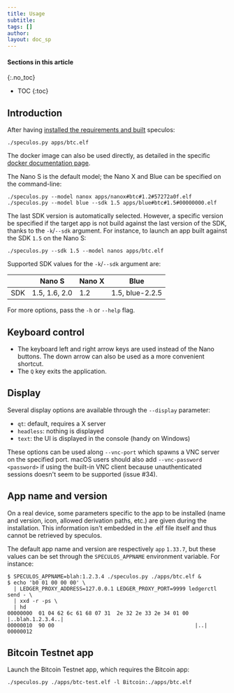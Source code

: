 ```yaml
---
title: Usage
subtitle:
tags: []
author:
layout: doc_sp
---
```


#### Sections in this article
{:.no_toc}
* TOC
{:toc}

## Introduction

After having [installed the requirements and built](../i_build.md) speculos:

```console
./speculos.py apps/btc.elf
```

The docker image can also be used directly, as detailed in the specific [docker documentation page](docker.md).

The Nano S is the default model; the Nano X and Blue can be specified on the command-line:

```console
./speculos.py --model nanox apps/nanox#btc#1.2#57272a0f.elf
./speculos.py --model blue --sdk 1.5 apps/blue#btc#1.5#00000000.elf
```

The last SDK version is automatically selected. However, a specific version be specified if the target app is not build against the last version of the SDK, thanks to the `-k`/`--sdk` argument. For instance, to launch an app built against the SDK `1.5` on the Nano S:

```console
./speculos.py --sdk 1.5 --model nanos apps/btc.elf
```

Supported SDK values for the `-k`/`--sdk` argument are:

|     | Nano S        | Nano X  | Blue            |
|-----|---------------|---------|-----------------|
| SDK | 1.5, 1.6, 2.0 | 1.2     | 1.5, blue-2.2.5 |

For more options, pass the `-h` or `--help` flag.

## Keyboard control

- The keyboard left and right arrow keys are used instead of the Nano buttons.
  The down arrow can also be used as a more convenient shortcut.
- The `Q` key exits the application.

## Display

Several display options are available through the `--display` parameter:

- `qt`: default, requires a X server
- `headless`: nothing is displayed
- `text`: the UI is displayed in the console (handy on Windows)

These options can be used along `--vnc-port` which spawns a VNC server on the specified port. macOS users should also add `--vnc-password <password>` if using the built-in VNC client because unauthenticated sessions doesn't seem to be supported (issue #34).

## App name and version

On a real device, some parameters specific to the app to be installed (name and version, icon, allowed derivation paths, etc.) are given during the installation. This information isn't embedded in the .elf file itself and thus cannot be retrieved by speculos.

The default app name and version are respectively `app` `1.33.7`, but these values can be set through the `SPECULOS_APPNAME` environment variable. For instance:

```
$ SPECULOS_APPNAME=blah:1.2.3.4 ./speculos.py ./apps/btc.elf &
$ echo 'b0 01 00 00 00' \
  | LEDGER_PROXY_ADDRESS=127.0.0.1 LEDGER_PROXY_PORT=9999 ledgerctl send - \
  | xxd -r -ps \
  | hd
00000000  01 04 62 6c 61 68 07 31  2e 32 2e 33 2e 34 01 00  |..blah.1.2.3.4..|
00000010  90 00                                             |..|
00000012
```

## Bitcoin Testnet app

Launch the Bitcoin Testnet app, which requires the Bitcoin app:

```console
./speculos.py ./apps/btc-test.elf -l Bitcoin:./apps/btc.elf
```
